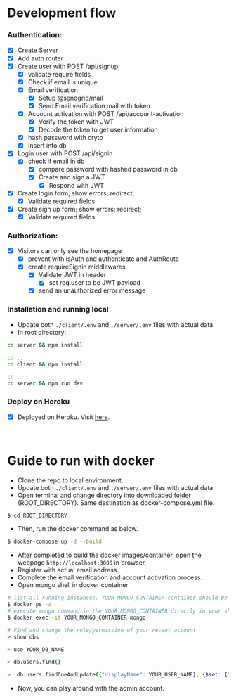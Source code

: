 # Development flow

### Authentication:

* [x] Create Server
* [x] Add auth router
* [x] Create user with POST /api/signup
    * [x] validate require fields
    * [x] Check if email is unique
    * [x] Email verification
        * [x] Setup @sendgrid/mail
        * [x] Send Email verification mail with token
    * [x] Account activation with POST /api/account-activation
        * [x] Verify the token with JWT
        * [x] Decode the token to get user information
    * [x] hash password with cryto
    * [x] insert into db

* [x] Login user with POST /api/signin
    * [x] check if email in db
        * [x] compare password with hashed password in db
        * [x] Create and sign a JWT
            * [x] Respond with JWT

* [x] Create login form; show errors; redirect;
    * [x] Validate required fields

* [x] Create sign up form; show errors; redirect;
    * [x] Validate required fields

### Authorization:

* [x] Visitors can only see the homepage
    * [x] prevent with isAuth and authenticate and AuthRoute
    * [x] create requireSignin middlewares
        * [x] Validate JWT in header
            * [x] set req.user to be JWT payload
        * [x] send an unauthorized error message

### Installation and running local

- Update both `./client/.env` and `./server/.env` files  with actual data.
- In root directory:

```bash
cd server && npm install
```

```bash
cd ..
cd client && npm install
```

```bash
cd .. 
cd server && npm run dev
```

### Deploy on Heroku

* [x] Deployed on Heroku. Visit [here](https://travelstory-ticket.herokuapp.com/).
<br><br><br>

# Guide to run with docker

- Clone the repo to local environment.
- Update both `./client/.env` and `./server/.env` files  with actual data.
- Open terminal and change directory into downloaded folder (ROOT_DIRECTORY). Same destination as docker-compose.yml file.

```bash
$ cd ROOT_DIRECTORY
```

- Then, run the docker command as below.

```bash
$ docker-compose up -d --build
```

- After completed to build the docker images/container, open the webpage `http://localhost:3000` in browser.
- Register with actual email address.
- Complete the email verification and account activation process.
- Open mongo shell in docker container

```bash
# list all running instances. YOUR_MONGO_CONTAINER container should be running.
$ docker ps -a
# execute mongo command in the YOUR_MONGO_CONTAINER directly in your shell
$ docker exec -it YOUR_MONGO_CONTAINER mongo
```

```bash
# Find and change the role/permission of your recent account
> show dbs

> use YOUR_DB_NAME

> db.users.find()

>  db.users.findOneAndUpdate({"displayName": YOUR_USER_NAME}, {$set: {"role": "admin"}})
```

- Now, you can play around with the admin account.
<br><br><br>
